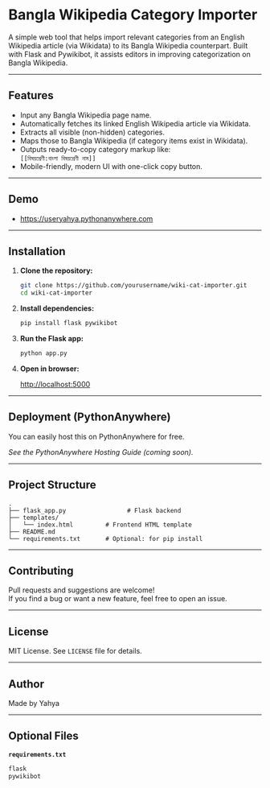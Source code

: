# Bangla Wikipedia Category Importer

A simple web tool that helps import relevant categories from an English Wikipedia article (via Wikidata) to its Bangla Wikipedia counterpart. Built with Flask and Pywikibot, it assists editors in improving categorization on Bangla Wikipedia.

---

## Features

- Input any Bangla Wikipedia page name.
- Automatically fetches its linked English Wikipedia article via Wikidata.
- Extracts all visible (non-hidden) categories.
- Maps those to Bangla Wikipedia (if category items exist in Wikidata).
- Outputs ready-to-copy category markup like:  
  `[[বিষয়শ্রেণী:বাংলা বিষয়শ্রেণী নাম]]`
- Mobile-friendly, modern UI with one-click copy button.

---

## Demo

- https://useryahya.pythonanywhere.com

---

## Installation

1. **Clone the repository:**
   ```bash
   git clone https://github.com/yourusername/wiki-cat-importer.git
   cd wiki-cat-importer
   ```

2. **Install dependencies:**
   ```bash
   pip install flask pywikibot
   ```

3. **Run the Flask app:**
   ```bash
   python app.py
   ```

4. **Open in browser:**

   [http://localhost:5000](http://localhost:5000)

---

## Deployment (PythonAnywhere)

You can easily host this on PythonAnywhere for free.

*See the PythonAnywhere Hosting Guide (coming soon).*

---

## Project Structure

```
.
├── flask_app.py                 # Flask backend
├── templates/
│   └── index.html         # Frontend HTML template
├── README.md
└── requirements.txt       # Optional: for pip install
```

---

## Contributing

Pull requests and suggestions are welcome!  
If you find a bug or want a new feature, feel free to open an issue.

---

## License

MIT License. See `LICENSE` file for details.

---

## Author

Made by Yahya

---

## Optional Files

**`requirements.txt`**
```txt
flask
pywikibot
```
